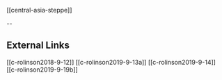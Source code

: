 [[central-asia-steppe]]

--

## External Links
[[c-rolinson2018-9-12]]
[[c-rolinson2019-9-13a]]
[[c-rolinson2019-9-14]]
[[c-rolinson2019-9-19b]]
